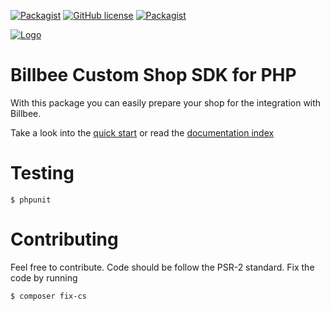 [![Packagist](https://img.shields.io/packagist/v/billbee/custom-shop-api.svg)](https://packagist.org/packages/billbee/custom-shop-api)
[![GitHub license](https://img.shields.io/badge/license-MIT-blue.svg)](https://raw.githubusercontent.com/billbeeio/custom-shop-php-sdk/master/LICENSE)
[![Packagist](https://img.shields.io/packagist/dt/billbee/custom-shop-api.svg)](https://packagist.org/packages/billbee/custom-shop-api)

[![Logo](https://app.billbee.io/static/billbee/img/logo.png)](https://www.billbee.de)

# Billbee Custom Shop SDK for PHP 
With this package you can easily prepare your shop for the integration with Billbee.  

Take a look into the [quick start](./docs/integration-guide.md) or read the [documentation index](./docs/index.md)

# Testing
```shell script
$ phpunit
```

# Contributing
Feel free to contribute. Code should be follow the PSR-2 standard. Fix the code by running
```shell script
$ composer fix-cs
```